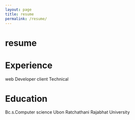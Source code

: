 ```yaml
---
layout: page
title: resume
permalink: /resume/
---
```

# resume

# Experience
web Developer client Technical
# Education
Bc.s.Computer science Ubon Ratchathani Rajabhat University
